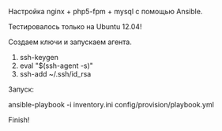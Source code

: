 Настройка nginx + php5-fpm + mysql с помощью Ansible.

Тестировалось только на Ubuntu 12.04!

Создаем ключи и запускаем агента.

1. ssh-keygen
2. eval "$(ssh-agent -s)"
2. ssh-add ~/.ssh/id_rsa

Запуск:

ansible-playbook -i inventory.ini config/provision/playbook.yml

Finish!
